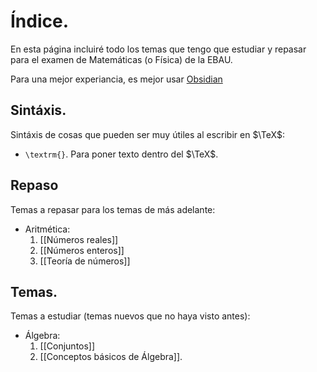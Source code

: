 # Índice.
En esta página incluiré todo los temas que tengo que estudiar y repasar para el examen de Matemáticas (o Física) de la EBAU.

Para una mejor experiancia, es mejor usar [Obsidian](https://obsidian.md/)

## Sintáxis.
Sintáxis de cosas que pueden ser muy útiles al escribir en $\TeX$:

- `\textrm{}`. Para poner texto dentro del $\TeX$.

## Repaso
Temas a repasar para los temas de más adelante:

- Aritmética:
	1. [[Números reales]]
	2. [[Números enteros]]
	3. [[Teoría de números]]

## Temas.
Temas a estudiar (temas nuevos que no haya visto antes):

- Álgebra:
	1. [[Conjuntos]]
	2. [[Conceptos básicos de Álgebra]].

